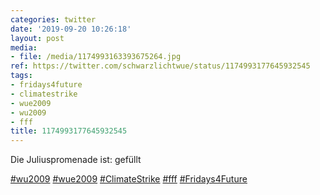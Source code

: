 ```yaml
---
categories: twitter
date: '2019-09-20 10:26:18'
layout: post
media:
- file: /media/1174993163393675264.jpg
ref: https://twitter.com/schwarzlichtwue/status/1174993177645932545
tags:
- fridays4future
- climatestrike
- wue2009
- wu2009
- fff
title: 1174993177645932545
---
```

Die Juliuspromenade ist: gefüllt

[#wu2009](/t/wu2009) [#wue2009](/t/wue2009) [#ClimateStrike](/t/climatestrike) [#fff](/t/fff) [#Fridays4Future](/t/fridays4future) 